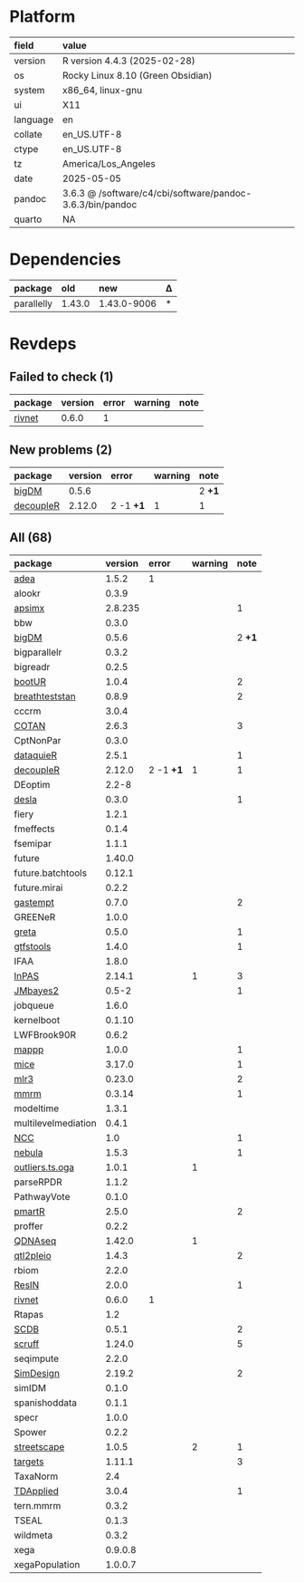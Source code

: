 # Platform

|field    |value                                                     |
|:--------|:---------------------------------------------------------|
|version  |R version 4.4.3 (2025-02-28)                              |
|os       |Rocky Linux 8.10 (Green Obsidian)                         |
|system   |x86_64, linux-gnu                                         |
|ui       |X11                                                       |
|language |en                                                        |
|collate  |en_US.UTF-8                                               |
|ctype    |en_US.UTF-8                                               |
|tz       |America/Los_Angeles                                       |
|date     |2025-05-05                                                |
|pandoc   |3.6.3 @ /software/c4/cbi/software/pandoc-3.6.3/bin/pandoc |
|quarto   |NA                                                        |

# Dependencies

|package    |old    |new         |Δ  |
|:----------|:------|:-----------|:--|
|parallelly |1.43.0 |1.43.0-9006 |*  |

# Revdeps

## Failed to check (1)

|package |version |error |warning |note |
|:-------|:-------|:-----|:-------|:----|
|[rivnet](failures.md#rivnet)|0.6.0   |1     |        |     |

## New problems (2)

|package   |version |error       |warning |note     |
|:---------|:-------|:-----------|:-------|:--------|
|[bigDM](problems.md#bigdm)|0.5.6   |            |        |2 __+1__ |
|[decoupleR](problems.md#decoupler)|2.12.0  |2 -1 __+1__ |1       |1        |

## All (68)

|package             |version |error       |warning |note     |
|:-------------------|:-------|:-----------|:-------|:--------|
|[adea](problems.md#adea)|1.5.2   |1           |        |         |
|alookr              |0.3.9   |            |        |         |
|[apsimx](problems.md#apsimx)|2.8.235 |            |        |1        |
|bbw                 |0.3.0   |            |        |         |
|[bigDM](problems.md#bigdm)|0.5.6   |            |        |2 __+1__ |
|bigparallelr        |0.3.2   |            |        |         |
|bigreadr            |0.2.5   |            |        |         |
|[bootUR](problems.md#bootur)|1.0.4   |            |        |2        |
|[breathteststan](problems.md#breathteststan)|0.8.9   |            |        |2        |
|cccrm               |3.0.4   |            |        |         |
|[COTAN](problems.md#cotan)|2.6.3   |            |        |3        |
|CptNonPar           |0.3.0   |            |        |         |
|[dataquieR](problems.md#dataquier)|2.5.1   |            |        |1        |
|[decoupleR](problems.md#decoupler)|2.12.0  |2 -1 __+1__ |1       |1        |
|DEoptim             |2.2-8   |            |        |         |
|[desla](problems.md#desla)|0.3.0   |            |        |1        |
|fiery               |1.2.1   |            |        |         |
|fmeffects           |0.1.4   |            |        |         |
|fsemipar            |1.1.1   |            |        |         |
|future              |1.40.0  |            |        |         |
|future.batchtools   |0.12.1  |            |        |         |
|future.mirai        |0.2.2   |            |        |         |
|[gastempt](problems.md#gastempt)|0.7.0   |            |        |2        |
|GREENeR             |1.0.0   |            |        |         |
|[greta](problems.md#greta)|0.5.0   |            |        |1        |
|[gtfstools](problems.md#gtfstools)|1.4.0   |            |        |1        |
|IFAA                |1.8.0   |            |        |         |
|[InPAS](problems.md#inpas)|2.14.1  |            |1       |3        |
|[JMbayes2](problems.md#jmbayes2)|0.5-2   |            |        |1        |
|jobqueue            |1.6.0   |            |        |         |
|kernelboot          |0.1.10  |            |        |         |
|LWFBrook90R         |0.6.2   |            |        |         |
|[mappp](problems.md#mappp)|1.0.0   |            |        |1        |
|[mice](problems.md#mice)|3.17.0  |            |        |1        |
|[mlr3](problems.md#mlr3)|0.23.0  |            |        |2        |
|[mmrm](problems.md#mmrm)|0.3.14  |            |        |1        |
|modeltime           |1.3.1   |            |        |         |
|multilevelmediation |0.4.1   |            |        |         |
|[NCC](problems.md#ncc)|1.0     |            |        |1        |
|[nebula](problems.md#nebula)|1.5.3   |            |        |1        |
|[outliers.ts.oga](problems.md#outlierstsoga)|1.0.1   |            |1       |         |
|parseRPDR           |1.1.2   |            |        |         |
|PathwayVote         |0.1.0   |            |        |         |
|[pmartR](problems.md#pmartr)|2.5.0   |            |        |2        |
|proffer             |0.2.2   |            |        |         |
|[QDNAseq](problems.md#qdnaseq)|1.42.0  |            |1       |         |
|[qtl2pleio](problems.md#qtl2pleio)|1.4.3   |            |        |2        |
|rbiom               |2.2.0   |            |        |         |
|[ResIN](problems.md#resin)|2.0.0   |            |        |1        |
|[rivnet](failures.md#rivnet)|0.6.0   |1           |        |         |
|Rtapas              |1.2     |            |        |         |
|[SCDB](problems.md#scdb)|0.5.1   |            |        |2        |
|[scruff](problems.md#scruff)|1.24.0  |            |        |5        |
|seqimpute           |2.2.0   |            |        |         |
|[SimDesign](problems.md#simdesign)|2.19.2  |            |        |2        |
|simIDM              |0.1.0   |            |        |         |
|spanishoddata       |0.1.1   |            |        |         |
|specr               |1.0.0   |            |        |         |
|Spower              |0.2.2   |            |        |         |
|[streetscape](problems.md#streetscape)|1.0.5   |            |2       |1        |
|[targets](problems.md#targets)|1.11.1  |            |        |3        |
|TaxaNorm            |2.4     |            |        |         |
|[TDApplied](problems.md#tdapplied)|3.0.4   |            |        |1        |
|tern.mmrm           |0.3.2   |            |        |         |
|TSEAL               |0.1.3   |            |        |         |
|wildmeta            |0.3.2   |            |        |         |
|xega                |0.9.0.8 |            |        |         |
|xegaPopulation      |1.0.0.7 |            |        |         |

